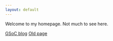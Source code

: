 ```yaml
---
layout: default
---
```

Welcome to my homepage. Not much to see here.

[GSoC blog](blog/gsoc/index)
[Old page](www/)
